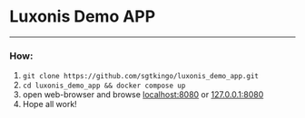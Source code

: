 # Luxonis Demo APP
---
### How: 
1. `git clone https://github.com/sgtkingo/luxonis_demo_app.git`
2. `cd luxonis_demo_app && docker compose up`
3. open web-browser and browse [localhost:8080](http://localhost:8080/) or [127.0.0.1:8080](http://127.0.0.1:8080/)
4. Hope all work!